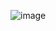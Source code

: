 ![image](https://user-images.githubusercontent.com/58851945/152947452-6eb7819b-2fd1-469d-8614-e13367c84531.png)
